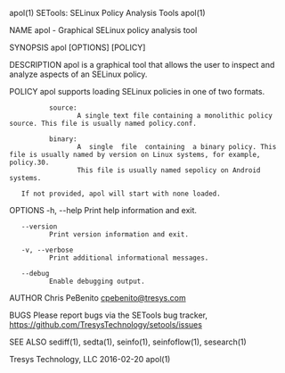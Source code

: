 apol(1)                                               SETools: SELinux Policy Analysis Tools                                               apol(1)

NAME
       apol - Graphical SELinux policy analysis tool

SYNOPSIS
       apol [OPTIONS] [POLICY]

DESCRIPTION
       apol is a graphical tool that allows the user to inspect and analyze aspects of an SELinux policy.

POLICY
       apol supports loading SELinux policies in one of two formats.

              source:
                     A single text file containing a monolithic policy source. This file is usually named policy.conf.

              binary:
                     A  single  file  containing  a binary policy. This file is usually named by version on Linux systems, for example, policy.30.
                     This file is usually named sepolicy on Android systems.

       If not provided, apol will start with none loaded.

OPTIONS
       -h, --help
              Print help information and exit.

       --version
              Print version information and exit.

       -v, --verbose
              Print additional informational messages.

       --debug
              Enable debugging output.

AUTHOR
       Chris PeBenito <cpebenito@tresys.com>

BUGS
       Please report bugs via the SETools bug tracker, https://github.com/TresysTechnology/setools/issues

SEE ALSO
       sediff(1), sedta(1), seinfo(1), seinfoflow(1), sesearch(1)

Tresys Technology, LLC                                              2016-02-20                                                             apol(1)

